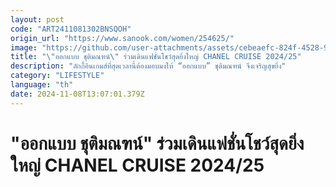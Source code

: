 ```yaml
---
layout: post
code: "ART2411081302BNSQOH"
origin_url: "https://www.sanook.com/women/254625/"
image: "https://github.com/user-attachments/assets/cebeaefc-824f-4528-9aaa-4132c00f0fc2"
title: "\"ออกแบบ ชุติมณฑน์\" ร่วมเดินแฟชั่นโชว์สุดยิ่งใหญ่ CHANEL CRUISE 2024/25"
description: "ลักกี้อินเกมส์ที่สุดเวลานี้ต้องมอบมงให้ “ออกแบบ” ชุติมณฑน์ จึงเจริญสุขยิ่ง"
category: "LIFESTYLE"
language: "th"
date: 2024-11-08T13:07:01.379Z
---
```


# "ออกแบบ ชุติมณฑน์" ร่วมเดินแฟชั่นโชว์สุดยิ่งใหญ่ CHANEL CRUISE 2024/25